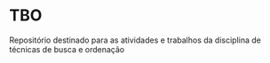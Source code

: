 # TBO
Repositório destinado para as atividades e trabalhos da disciplina de técnicas de busca e ordenação

